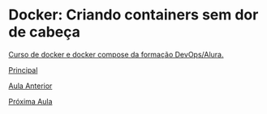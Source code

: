 # Docker: Criando containers sem dor de cabeça

[Curso de docker e docker compose da formação DevOps/Alura.](https://cursos.alura.com.br/course/docker-e-docker-compose)

[Principal](https://github.com/pvreboucas/docker/tree/main)

[Aula Anterior](https://github.com/pvreboucas/docker/tree/aula-1)



[Próxima Aula](https://github.com/pvreboucas/docker/tree/aula-3)
